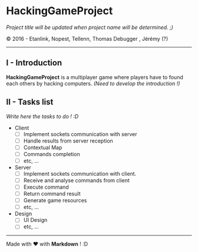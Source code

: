 # HackingGameProject
*Project title will be updated when project name will be determined. ;)*

&copy; 2016 - Etanlink, Nopest, Tellenn, Thomas Debugger
, Jérémy (?)

---------------

## I - Introduction
**HackingGameProject** is a multiplayer game where players have to found each others by hacking computers. *(Need to develop the introduction !)*
<br>


## II - Tasks list
*Write here the tasks to do ! :D*

+ Client
	- [ ] Implement sockets communication with server
	- [ ] Handle results from server reception
	- [ ] Contextual Map
	- [ ] Commands completion
	- [ ] etc, ...
&nbsp;

+ Server
	- [ ] Implement sockets communication with client.
	- [ ] Receive and analyse commands from client
	- [ ] Execute command
	- [ ] Return command result
	- [ ] Generate game resources
	- [ ] etc, ...
&nbsp;

+ Design
	- [ ] UI Design
	- [ ] etc, ...
&nbsp;

---------------
Made with :heart: with **Markdown** ! :D

